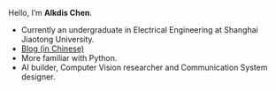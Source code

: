 <!--
### Hi there 👋
-->
<!--
**AlkdisChen/alkdischen** is a ✨ _special_ ✨ repository because its `README.md` (this file) appears on your GitHub profile.

Here are some ideas to get you started:

- 🔭 I’m currently working on ...
- 🌱 I’m currently learning ...
- 👯 I’m looking to collaborate on ...
- 🤔 I’m looking for help with ...
- 💬 Ask me about ...
- 📫 How to reach me: ...
- 😄 Pronouns: ...
- ⚡ Fun fact: ...
-->
Hello, I’m **Alkdis Chen**.

- Currently an undergraduate in Electrical Engineering at Shanghai Jiaotong University.
- <a href ="http://www.alkdischen.club/">Blog (in Chinese)</a>
- More familiar with Python. 
- AI builder, Computer Vision researcher and Communication System designer.



